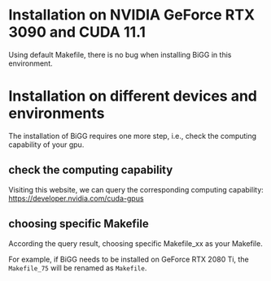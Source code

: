 # Installation on NVIDIA GeForce RTX 3090 and CUDA 11.1
Using default Makefile, there is no bug when installing BiGG in this environment.

# Installation on different devices and environments
The installation of BiGG requires one more step, i.e., check the computing capability of your gpu.

## check the computing capability
Visiting this website, we can query the corresponding computing capability: https://developer.nvidia.com/cuda-gpus

## choosing specific Makefile
According the query result, choosing specific Makefile_xx as your Makefile.

For example, if BiGG needs to be installed on GeForce RTX 2080 Ti, the `Makefile_75` will be renamed as `Makefile`.

